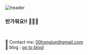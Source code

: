 

![header](https://capsule-render.vercel.app/api?type=waving&color=dbd5f7&height=150&section=header&text=Hi%20there👋&fontSize=20&animation=twinkling&fontAlignY=28)


### 반가워요!! 👋👋👋
<br> 

👀 Contact me: [00hongjun@gmail.com](mailto:00hongjun@gmail.com)  
🧐 blog : [go to blog!](https://00hongjun.github.io/)  



<!--
**00hongjun/00hongjun** is a ✨ _special_ ✨ repository because its `README.md` (this file) appears on your GitHub profile.

Here are some ideas to get you started:

- 🔭 I’m currently working on ...
- 🌱 I’m currently learning ...
- 👯 I’m looking to collaborate on ...
- 🤔 I’m looking for help with ...
- 💬 Ask me about ...
- 📫 How to reach me: ...
- 😄 Pronouns: ...
- ⚡ Fun fact: ...
-->

<!-- 

6FC7E1
CDE4AD

 -->